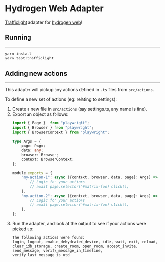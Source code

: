 # Hydrogen Web Adapter
[Trafficlight](https://github.com/matrix-org/trafficlight) adapter for [hydrogen web](https://github.com/vector-im/hydrogen-web)!

## Running
---
```bash
yarn install
yarn test:trafficlight
```

## Adding new actions
---
This adapter will pickup any actions defined in `.ts` files from `src/actions`.

To define a new set of actions (eg: relating to settings):
1. Create a new file in `src/actions` (say settings.ts, any name is fine).
2. Export an object as follows:
    ```ts
    import { Page }  from "playwright";
    import { Browser } from "playwright";
    import { BrowserContext } from "playwright";

    type Args = {
        page: Page;
        data: any;
        browser: Browser;
        context: BrowserContext;
    };

    module.exports = {
        "my-action-1": async ({context, browser, data, page}: Args) => {
            // Logic for your actions
            // await page.selector("#matrix-foo).click();
        },
        "my-action-2": async ({context, browser, data, page}: Args) => {
            // Logic for your actions
            // await page.selector("#matrix-foo).click();
        },
    };
    ```
3. Run the adapter, and look at the output to see if your actions were picked up:
    ```
    The following actions were found:
    login, logout, enable_dehydrated_device, idle, wait, exit, reload, clear_idb_storage, create_room, open_room, accept_invite, send_message, verify_message_in_timeline, verify_last_message_is_utd
    ```
